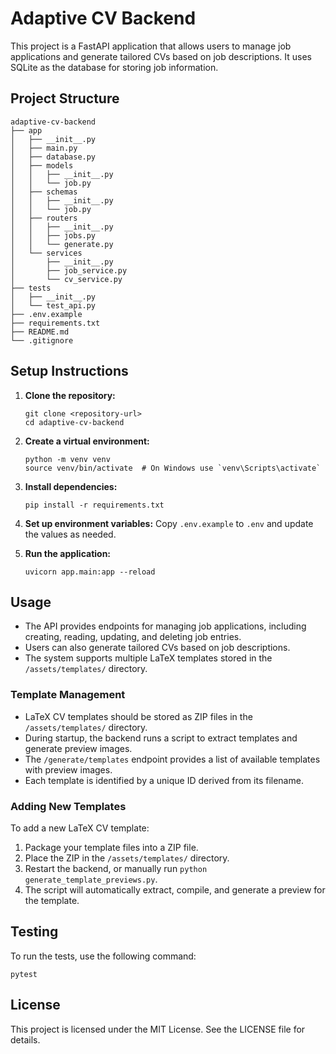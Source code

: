 # Adaptive CV Backend

This project is a FastAPI application that allows users to manage job applications and generate tailored CVs based on job descriptions. It uses SQLite as the database for storing job information.

## Project Structure

```
adaptive-cv-backend
├── app
│   ├── __init__.py
│   ├── main.py
│   ├── database.py
│   ├── models
│   │   ├── __init__.py
│   │   └── job.py
│   ├── schemas
│   │   ├── __init__.py
│   │   └── job.py
│   ├── routers
│   │   ├── __init__.py
│   │   ├── jobs.py
│   │   └── generate.py
│   └── services
│       ├── __init__.py
│       ├── job_service.py
│       └── cv_service.py
├── tests
│   ├── __init__.py
│   └── test_api.py
├── .env.example
├── requirements.txt
├── README.md
└── .gitignore
```

## Setup Instructions

1. **Clone the repository:**
   ```
   git clone <repository-url>
   cd adaptive-cv-backend
   ```

2. **Create a virtual environment:**
   ```
   python -m venv venv
   source venv/bin/activate  # On Windows use `venv\Scripts\activate`
   ```

3. **Install dependencies:**
   ```
   pip install -r requirements.txt
   ```

4. **Set up environment variables:**
   Copy `.env.example` to `.env` and update the values as needed.

5. **Run the application:**
   ```
   uvicorn app.main:app --reload
   ```

## Usage

- The API provides endpoints for managing job applications, including creating, reading, updating, and deleting job entries.
- Users can also generate tailored CVs based on job descriptions.
- The system supports multiple LaTeX templates stored in the `/assets/templates/` directory.

### Template Management

- LaTeX CV templates should be stored as ZIP files in the `/assets/templates/` directory.
- During startup, the backend runs a script to extract templates and generate preview images.
- The `/generate/templates` endpoint provides a list of available templates with preview images.
- Each template is identified by a unique ID derived from its filename.

### Adding New Templates

To add a new LaTeX CV template:

1. Package your template files into a ZIP file.
2. Place the ZIP in the `/assets/templates/` directory.
3. Restart the backend, or manually run `python generate_template_previews.py`.
4. The script will automatically extract, compile, and generate a preview for the template.

## Testing

To run the tests, use the following command:
```
pytest
```

## License

This project is licensed under the MIT License. See the LICENSE file for details.